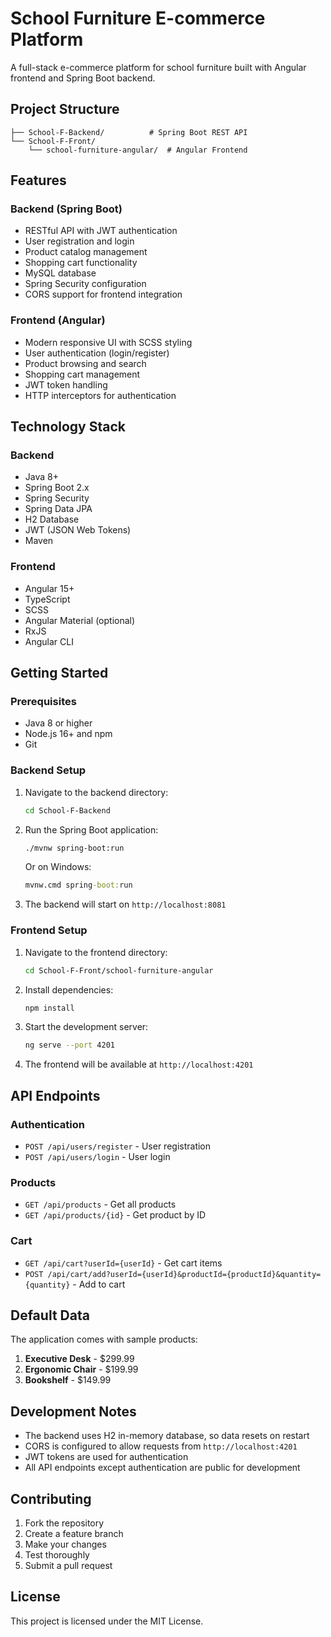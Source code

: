# School Furniture E-commerce Platform

A full-stack e-commerce platform for school furniture built with Angular frontend and Spring Boot backend.

## Project Structure

```
├── School-F-Backend/          # Spring Boot REST API
└── School-F-Front/
    └── school-furniture-angular/  # Angular Frontend
```

## Features

### Backend (Spring Boot)
- RESTful API with JWT authentication
- User registration and login
- Product catalog management
- Shopping cart functionality
- MySQL database
- Spring Security configuration
- CORS support for frontend integration

### Frontend (Angular)
- Modern responsive UI with SCSS styling
- User authentication (login/register)
- Product browsing and search
- Shopping cart management
- JWT token handling
- HTTP interceptors for authentication

## Technology Stack

### Backend
- Java 8+
- Spring Boot 2.x
- Spring Security
- Spring Data JPA
- H2 Database
- JWT (JSON Web Tokens)
- Maven

### Frontend
- Angular 15+
- TypeScript
- SCSS
- Angular Material (optional)
- RxJS
- Angular CLI

## Getting Started

### Prerequisites
- Java 8 or higher
- Node.js 16+ and npm
- Git

### Backend Setup

1. Navigate to the backend directory:
   ```bash
   cd School-F-Backend
   ```

2. Run the Spring Boot application:
   ```bash
   ./mvnw spring-boot:run
   ```
   Or on Windows:
   ```cmd
   mvnw.cmd spring-boot:run
   ```

3. The backend will start on `http://localhost:8081`

### Frontend Setup

1. Navigate to the frontend directory:
   ```bash
   cd School-F-Front/school-furniture-angular
   ```

2. Install dependencies:
   ```bash
   npm install
   ```

3. Start the development server:
   ```bash
   ng serve --port 4201
   ```

4. The frontend will be available at `http://localhost:4201`

## API Endpoints

### Authentication
- `POST /api/users/register` - User registration
- `POST /api/users/login` - User login

### Products
- `GET /api/products` - Get all products
- `GET /api/products/{id}` - Get product by ID

### Cart
- `GET /api/cart?userId={userId}` - Get cart items
- `POST /api/cart/add?userId={userId}&productId={productId}&quantity={quantity}` - Add to cart

## Default Data

The application comes with sample products:
1. **Executive Desk** - $299.99
2. **Ergonomic Chair** - $199.99
3. **Bookshelf** - $149.99

## Development Notes

- The backend uses H2 in-memory database, so data resets on restart
- CORS is configured to allow requests from `http://localhost:4201`
- JWT tokens are used for authentication
- All API endpoints except authentication are public for development

## Contributing

1. Fork the repository
2. Create a feature branch
3. Make your changes
4. Test thoroughly
5. Submit a pull request

## License

This project is licensed under the MIT License.

